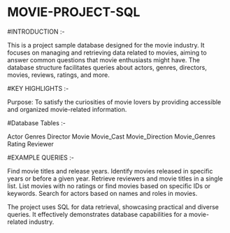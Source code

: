 # MOVIE-PROJECT-SQL
#INTRODUCTION :-

This is a project sample database designed for the movie industry.
It focuses on managing and retrieving data related to movies, aiming to answer common questions that movie enthusiasts might have.
The database structure facilitates queries about actors, genres, directors, movies, reviews, ratings, and more.

#KEY HIGHLIGHTS :-

Purpose: To satisfy the curiosities of movie lovers by providing accessible and organized movie-related information.

#Database Tables :-

Actor
Genres
Director
Movie
Movie_Cast
Movie_Direction
Movie_Genres
Rating
Reviewer

#EXAMPLE QUERIES :-

Find movie titles and release years.
Identify movies released in specific years or before a given year.
Retrieve reviewers and movie titles in a single list.
List movies with no ratings or find movies based on specific IDs or keywords.
Search for actors based on names and roles in movies.

The project uses SQL for data retrieval, showcasing practical and diverse queries. It effectively demonstrates database capabilities for a movie-related industry.


